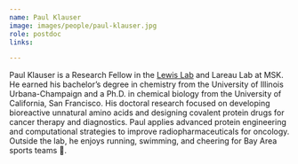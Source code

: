 ```yaml
---
name: Paul Klauser
image: images/people/paul-klauser.jpg
role: postdoc
links:

---
```


Paul Klauser is a Research Fellow in the [Lewis Lab](https://www.mskcc.org/research-areas/labs/jason-lewis) 
and Lareau Lab at MSK. He earned his bachelor’s degree in chemistry from the University of
Illinois Urbana-Champaign and a Ph.D. in chemical biology from the University of California,
San Francisco. His doctoral research focused on developing bioreactive unnatural amino acids
and designing covalent protein drugs for cancer therapy and diagnostics.
Paul applies advanced protein engineering and computational strategies to improve radiopharmaceuticals
for oncology. Outside the lab, he enjoys running, swimming, and cheering for Bay Area sports teams 🌉.
